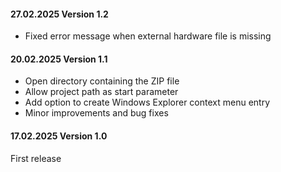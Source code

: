 #### 27.02.2025 Version 1.2
* Fixed error message when external hardware file is missing

#### 20.02.2025 Version 1.1

* Open directory containing the ZIP file
* Allow project path as start parameter
* Add option to create Windows Explorer context menu entry
* Minor improvements and bug fixes

#### 17.02.2025 Version 1.0

First release
